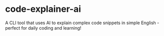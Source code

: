 # code-explainer-ai
A CLI tool that uses AI to explain complex code snippets in simple English - perfect for daily coding and learning!
